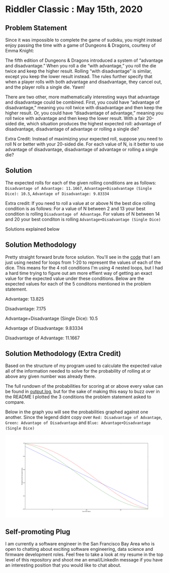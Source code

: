 # Riddler Classic : May 15th, 2020




## Problem Statement


Since it was impossible to complete the game of sudoku, you might instead enjoy passing the time with a game of Dungeons & Dragons, courtesy of Emma Knight:

The fifth edition of Dungeons & Dragons introduced a system of “advantage and disadvantage.” When you roll a die “with advantage,” you roll the die twice and keep the higher result. Rolling “with disadvantage” is similar, except you keep the lower result instead. The rules further specify that when a player rolls with both advantage and disadvantage, they cancel out, and the player rolls a single die. Yawn!

There are two other, more mathematically interesting ways that advantage and disadvantage could be combined. First, you could have “advantage of disadvantage,” meaning you roll twice with disadvantage and then keep the higher result. Or, you could have “disadvantage of advantage,” meaning you roll twice with advantage and then keep the lower result. With a fair 20-sided die, which situation produces the highest expected roll: advantage of disadvantage, disadvantage of advantage or rolling a single die?

Extra Credit: Instead of maximizing your expected roll, suppose you need to roll N or better with your 20-sided die. For each value of N, is it better to use advantage of disadvantage, disadvantage of advantage or rolling a single die?


## Solution


The expected rolls for each of the given rolling conditions are as follows: `Disadvantage of Advantage: 11.1667`, `Advantage+Disadvantage (Single Dice): 10.5`, `Advantage of Disadvantage: 9.83334`

Extra credit: If you need to roll a value at or above N the best dice rolling condition is as follows: For a value of N between 2 and 13 your best condition is rolling `Disadvantage of Advantage`.  For values of N between 14 and 20 your best conditon is rolling `Advantage+Disadvantage (Single Dice)`

Solutions explained below

## Solution Methodology 

Pretty straight forward brute force solution.  You'll see in the [code](https://github.com/mattlee95/Riddler/blob/master/May15_2020/diceAdvantages.cpp) that I am just using nested for loops from 1-20 to represent the values of each of the dice.  This means for the 4 roll conditions I'm using 4 nested loops, but I had a hard time trying to figure out am more effient way of getting an exact value for the expected value under these conditions.  Below are the expected values for each of the 5 conditons mentioned in the problem statement.

Advantage: 13.825

Disadvantage: 7.175

Advantage+Disadvantage (Single Dice): 10.5

Advantage of Disadvantage: 9.83334

Disadvantage of Advantage: 11.1667


## Solution Methodology (Extra Credit)

Based on the structure of my program used to calculate the expected value all of the information needed to solve for the probability of rolling at or above any given number was already there.

The full rundown of the probabilities for scoring at or above every value can be found in [output.log](https://github.com/mattlee95/Riddler/blob/master/May15_2020/output.log), but for the sake of making this easy to buzz over in the README I plotted the 3 conditions the problem statement asked to compare.

Below in the graph you will see the probabilities graphed against one another.  Since the legend didnt copy over `Red: Disadvantage of Advantage`, `Green: Advantage of Disadvantage` and `Blue: Advantage+Disadvantage (Single Dice)`

![Image: Conditions Probability Plot](https://github.com/mattlee95/Riddler/blob/master/May15_2020/figure_1.png)


## Self-promoting Plug

I am currently a software engineer in the San Francisco Bay Area who is open to chatting about exciting software engineering, data science and firmware development roles.  Feel free to take a look at my resume in the top level of this repository and shoot me an email/LinkedIn message if you have an interesting position that you would like to chat about.
